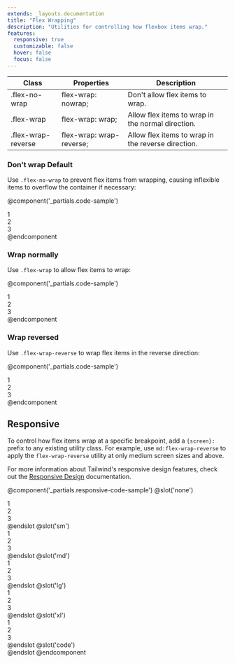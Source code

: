 ```yaml
---
extends: _layouts.documentation
title: "Flex Wrapping"
description: "Utilities for controlling how flexbox items wrap."
features:
  responsive: true
  customizable: false
  hover: false
  focus: false
---
```


<div class="border-t border-grey-lighter">
  <table class="w-full text-left table-collapse">
    <thead>
      <tr>
        <th class="text-sm font-semibold text-grey-darker p-2 bg-grey-lightest">Class</th>
        <th class="text-sm font-semibold text-grey-darker p-2 bg-grey-lightest">Properties</th>
        <th class="text-sm font-semibold text-grey-darker p-2 bg-grey-lightest">Description</th>
      </tr>
    </thead>
    <tbody class="align-baseline">
      <tr>
        <td class="p-2 border-t border-smoke font-mono text-xs text-purple-dark">.flex-no-wrap</td>
        <td class="p-2 border-t border-smoke font-mono text-xs text-blue-dark">flex-wrap: nowrap;</td>
        <td class="p-2 border-t border-smoke text-sm text-grey-darker">Don't allow flex items to wrap.</td>
      </tr>
      <tr>
        <td class="p-2 border-t border-smoke-light font-mono text-xs text-purple-dark">.flex-wrap</td>
        <td class="p-2 border-t border-smoke-light font-mono text-xs text-blue-dark">flex-wrap: wrap;</td>
        <td class="p-2 border-t border-smoke-light text-sm text-grey-darker">Allow flex items to wrap in the normal direction.</td>
      </tr>
      <tr>
        <td class="p-2 border-t border-smoke-light font-mono text-xs text-purple-dark">.flex-wrap-reverse</td>
        <td class="p-2 border-t border-smoke-light font-mono text-xs text-blue-dark">flex-wrap: wrap-reverse;</td>
        <td class="p-2 border-t border-smoke-light text-sm text-grey-darker">Allow flex items to wrap in the reverse direction.</td>
      </tr>
    </tbody>
  </table>
</div>

### Don't wrap <span class="ml-2 font-semibold text-slate-light text-sm uppercase tracking-wide">Default</span>

Use `.flex-no-wrap` to prevent flex items from wrapping, causing inflexible items to overflow the container if necessary:

@component('_partials.code-sample')
<div class="flex flex-no-wrap bg-smoke-light">
  <div class="w-2/5 flex-none p-2">
    <div class="text-slate text-center bg-smoke p-2">1</div>
  </div>
  <div class="w-2/5 flex-none p-2">
    <div class="text-slate text-center bg-smoke p-2">2</div>
  </div>
  <div class="w-2/5 flex-none p-2">
    <div class="text-slate text-center bg-smoke p-2">3</div>
  </div>
</div>
@endcomponent

### Wrap normally

Use `.flex-wrap` to allow flex items to wrap:

@component('_partials.code-sample')
<div class="flex flex-wrap bg-smoke-light">
  <div class="w-2/5 p-2">
    <div class="text-slate text-center bg-smoke p-2">1</div>
  </div>
  <div class="w-2/5 p-2">
    <div class="text-slate text-center bg-smoke p-2">2</div>
  </div>
  <div class="w-2/5 p-2">
    <div class="text-slate text-center bg-smoke p-2">3</div>
  </div>
</div>
@endcomponent

### Wrap reversed

Use `.flex-wrap-reverse` to wrap flex items in the reverse direction:

@component('_partials.code-sample')
<div class="flex flex-wrap-reverse bg-smoke-light">
  <div class="w-2/5 p-2">
    <div class="text-slate text-center bg-smoke p-2">1</div>
  </div>
  <div class="w-2/5 p-2">
    <div class="text-slate text-center bg-smoke p-2">2</div>
  </div>
  <div class="w-2/5 p-2">
    <div class="text-slate text-center bg-smoke p-2">3</div>
  </div>
</div>
@endcomponent

## Responsive

To control how flex items wrap at a specific breakpoint, add a `{screen}:` prefix to any existing utility class. For example, use `md:flex-wrap-reverse` to apply the `flex-wrap-reverse` utility at only medium screen sizes and above.

For more information about Tailwind's responsive design features, check out the [Responsive Design](/docs/responsive-design) documentation.

@component('_partials.responsive-code-sample')
@slot('none')
<div class="flex flex-no-wrap bg-smoke-light">
  <div class="w-2/5 flex-none p-2">
    <div class="text-slate text-center bg-smoke p-2">1</div>
  </div>
  <div class="w-2/5 flex-none p-2">
    <div class="text-slate text-center bg-smoke p-2">2</div>
  </div>
  <div class="w-2/5 flex-none p-2">
    <div class="text-slate text-center bg-smoke p-2">3</div>
  </div>
</div>
@endslot
@slot('sm')
<div class="flex flex-wrap bg-smoke-light">
  <div class="w-2/5 flex-none p-2">
    <div class="text-slate text-center bg-smoke p-2">1</div>
  </div>
  <div class="w-2/5 flex-none p-2">
    <div class="text-slate text-center bg-smoke p-2">2</div>
  </div>
  <div class="w-2/5 flex-none p-2">
    <div class="text-slate text-center bg-smoke p-2">3</div>
  </div>
</div>
@endslot
@slot('md')
<div class="flex flex-wrap-reverse bg-smoke-light">
  <div class="w-2/5 flex-none p-2">
    <div class="text-slate text-center bg-smoke p-2">1</div>
  </div>
  <div class="w-2/5 flex-none p-2">
    <div class="text-slate text-center bg-smoke p-2">2</div>
  </div>
  <div class="w-2/5 flex-none p-2">
    <div class="text-slate text-center bg-smoke p-2">3</div>
  </div>
</div>
@endslot
@slot('lg')
<div class="flex flex-no-wrap bg-smoke-light">
  <div class="w-2/5 flex-none p-2">
    <div class="text-slate text-center bg-smoke p-2">1</div>
  </div>
  <div class="w-2/5 flex-none p-2">
    <div class="text-slate text-center bg-smoke p-2">2</div>
  </div>
  <div class="w-2/5 flex-none p-2">
    <div class="text-slate text-center bg-smoke p-2">3</div>
  </div>
</div>
@endslot
@slot('xl')
<div class="flex flex-wrap bg-smoke-light">
  <div class="w-2/5 flex-none p-2">
    <div class="text-slate text-center bg-smoke p-2">1</div>
  </div>
  <div class="w-2/5 flex-none p-2">
    <div class="text-slate text-center bg-smoke p-2">2</div>
  </div>
  <div class="w-2/5 flex-none p-2">
    <div class="text-slate text-center bg-smoke p-2">3</div>
  </div>
</div>
@endslot
@slot('code')
<div class="none:flex-no-wrap sm:flex-wrap md:flex-wrap-reverse lg:flex-no-wrap xl:flex-wrap ...">
  <!-- ... -->
</div>
@endslot
@endcomponent
